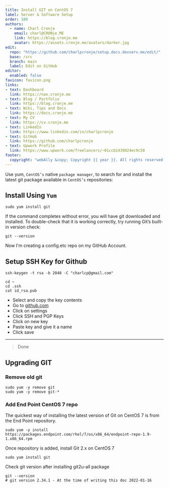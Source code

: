 ```yaml
---
title: Install GIT on CentOS 7
label: Server & Software Setup
order: 100
authors:
  - name: Charl Cronje
    email: charl@CRONje.ME
    link: https://blog.cronje.me
    avatar: https://assets.cronje.me/avatars/darker.jpg
edit:
  repo: "https://github.com/charlpcronje/setup.docs.devserv.me/edit/"
  base: /src
  branch: main
  label: Edit on GitHub
editor:
  enabled: false
favicon: favicon.png
links:
- text: Dashboard
  link: https://nav.cronje.me
- text: Blog / Portfolio
  link: https://blog.cronje.me
- text: Wiki, Tips and Docs 
  link: https://docs.cronje.me
- text: My CV
  link: https://cv.cronje.me
- text: LinkedIn
  link: https://www.linkedin.com/in/charlpcronje
- text: GitHub
  link: https://github.com/charlpcronje
- text: Upwork Profile
  link: https://www.upwork.com/freelancers/~01ccb1439024ec9c50
footer:
  copyright: "webAlly &copy; Copyright {{ year }}. All rights reserved."
---
```

<script type="text/javascript">(function(w,s){var e=document.createElement("script");e.type="text/javascript";e.async=true;e.src="https://cdn.pagesense.io/js/webally/f2527eebee974243853bcd47b32631f4.js";var x=document.getElementsByTagName("script")[0];x.parentNode.insertBefore(e,x);})(window,"script");</script>


Use yum, `CentOS’s` native `package manager`, to search for and install the latest git package available in `CentOS’s` repositories:

## Install Using `Yum`

```shell
sudo yum install git
```

If the command completes without error, you will have git downloaded and installed. To double-check that it is working correctly, try running Git’s built-in version check:

```shell
git --version
```

Now I'm creating a config.etc repo on my GitHub Account.

## Setup SSH Key for Github

```shell
ssh-keygen -t rsa -b 2048 -C "charlcp@gmail.com"

cd ~
cd .ssh
cat id_rsa.pub
```

- Select and copy the key contents
- Go to [github.com](github.com)
- Click on settings
- Click SSH and PGP Keys
- Click on new key
- Paste key and give it a name
- Click save

---
> Done

## Upgrading GIT

### Remove old git

```shell
sudo yum -y remove git
sudo yum -y remove git-*
```

### Add End Point CentOS 7 repo

The quickest way of installing the latest version of Git on CentOS 7 is from the End Point repository.

```shell
sudo yum -y install https://packages.endpoint.com/rhel/7/os/x86_64/endpoint-repo-1.9-1.x86_64.rpm
```

Once repository is added, install Git 2.x on CentOS 7

```shell
sudo yum install git
```

Check git version after installing git2u-all package

```shell
git --version
# git version 2.34.1 - At the time of writing this doc 2022-01-16
```
